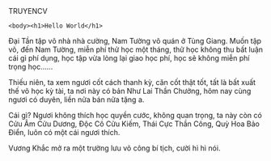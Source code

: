 

<!DOCTYPE html>
<html>
    <head>
        TRUYENCV
    </head>

    
    <body><h1>Hello World</h1>
<p>Đại Tần tập võ nhà nhà cường, Nam Tường võ quán ở Tùng Giang. Muốn tập võ, đến Nam Tường, miễn phí thử học một tháng, thử học không thu bất luận cái gì phí dụng, học tập vừa lòng lại giao học phí, học sẽ không miễn phí trọng học……

Thiếu niên, ta xem ngươi cốt cách thanh kỳ, căn cốt thật tốt, tất là bất xuất thế võ học kỳ tài, ta nơi này có bản Như Lai Thần Chưởng, hôm nay cùng ngươi có duyên, liền nửa bán nửa tặng a.

Cái gì? Ngươi không thích học quyền cước, không quan trọng, ta này còn có Cửu Âm Cửu Dương, Độc Cô Cửu Kiếm, Thái Cực Thần Công, Quỳ Hoa Bảo Điển, luôn có một cái ngươi thích.

Vương Khắc mở ra một trường lưu võ công bí tịch, cười hì hì nói.
</p>
</body>
</html>
